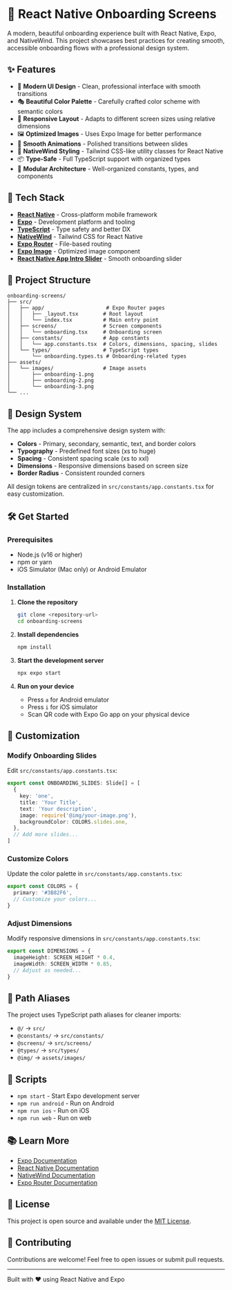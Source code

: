# 🎯 React Native Onboarding Screens

A modern, beautiful onboarding experience built with React Native, Expo, and NativeWind. This project showcases best practices for creating smooth, accessible onboarding flows with a professional design system.

## ✨ Features

- 🎨 **Modern UI Design** - Clean, professional interface with smooth transitions
- 🎭 **Beautiful Color Palette** - Carefully crafted color scheme with semantic colors
- 📱 **Responsive Layout** - Adapts to different screen sizes using relative dimensions
- 🖼️ **Optimized Images** - Uses Expo Image for better performance
- 🎪 **Smooth Animations** - Polished transitions between slides
- 💅 **NativeWind Styling** - Tailwind CSS-like utility classes for React Native
- 📦 **Type-Safe** - Full TypeScript support with organized types
- 🧩 **Modular Architecture** - Well-organized constants, types, and components

## 🚀 Tech Stack

- **[React Native](https://reactnative.dev/)** - Cross-platform mobile framework
- **[Expo](https://expo.dev)** - Development platform and tooling
- **[TypeScript](https://www.typescriptlang.org/)** - Type safety and better DX
- **[NativeWind](https://www.nativewind.dev/)** - Tailwind CSS for React Native
- **[Expo Router](https://docs.expo.dev/router/introduction/)** - File-based routing
- **[Expo Image](https://docs.expo.dev/versions/latest/sdk/image/)** - Optimized image component
- **[React Native App Intro Slider](https://github.com/Jacse/react-native-app-intro-slider)** - Smooth onboarding slider

## 📁 Project Structure

```
onboarding-screens/
├── src/
│   ├── app/                    # Expo Router pages
│   │   ├── _layout.tsx        # Root layout
│   │   └── index.tsx          # Main entry point
│   ├── screens/               # Screen components
│   │   └── onboarding.tsx     # Onboarding screen
│   ├── constants/             # App constants
│   │   └── app.constants.tsx  # Colors, dimensions, spacing, slides
│   └── types/                 # TypeScript types
│       └── onboarding.types.ts # Onboarding-related types
├── assets/
│   └── images/                # Image assets
│       ├── onboarding-1.png
│       ├── onboarding-2.png
│       └── onboarding-3.png
└── ...
```

## 🎨 Design System

The app includes a comprehensive design system with:

- **Colors** - Primary, secondary, semantic, text, and border colors
- **Typography** - Predefined font sizes (xs to huge)
- **Spacing** - Consistent spacing scale (xs to xxl)
- **Dimensions** - Responsive dimensions based on screen size
- **Border Radius** - Consistent rounded corners

All design tokens are centralized in `src/constants/app.constants.tsx` for easy customization.

## 🛠️ Get Started

### Prerequisites

- Node.js (v16 or higher)
- npm or yarn
- iOS Simulator (Mac only) or Android Emulator

### Installation

1. **Clone the repository**

   ```bash
   git clone <repository-url>
   cd onboarding-screens
   ```

2. **Install dependencies**

   ```bash
   npm install
   ```

3. **Start the development server**

   ```bash
   npx expo start
   ```

4. **Run on your device**
   - Press `a` for Android emulator
   - Press `i` for iOS simulator
   - Scan QR code with Expo Go app on your physical device

## 📝 Customization

### Modify Onboarding Slides

Edit `src/constants/app.constants.tsx`:

```typescript
export const ONBOARDING_SLIDES: Slide[] = [
  {
    key: 'one',
    title: 'Your Title',
    text: 'Your description',
    image: require('@img/your-image.png'),
    backgroundColor: COLORS.slides.one,
  },
  // Add more slides...
]
```

### Customize Colors

Update the color palette in `src/constants/app.constants.tsx`:

```typescript
export const COLORS = {
  primary: '#3B82F6',
  // Customize your colors...
}
```

### Adjust Dimensions

Modify responsive dimensions in `src/constants/app.constants.tsx`:

```typescript
export const DIMENSIONS = {
  imageHeight: SCREEN_HEIGHT * 0.4,
  imageWidth: SCREEN_WIDTH * 0.85,
  // Adjust as needed...
}
```

## 🎯 Path Aliases

The project uses TypeScript path aliases for cleaner imports:

- `@/` → `src/`
- `@constants/` → `src/constants/`
- `@screens/` → `src/screens/`
- `@types/` → `src/types/`
- `@img/` → `assets/images/`

## 🧪 Scripts

- `npm start` - Start Expo development server
- `npm run android` - Run on Android
- `npm run ios` - Run on iOS
- `npm run web` - Run on web

## 📚 Learn More

- [Expo Documentation](https://docs.expo.dev/)
- [React Native Documentation](https://reactnative.dev/docs/getting-started)
- [NativeWind Documentation](https://www.nativewind.dev/)
- [Expo Router Documentation](https://docs.expo.dev/router/introduction/)

## 📄 License

This project is open source and available under the [MIT License](LICENSE).

## 🤝 Contributing

Contributions are welcome! Feel free to open issues or submit pull requests.

---

Built with ❤️ using React Native and Expo
